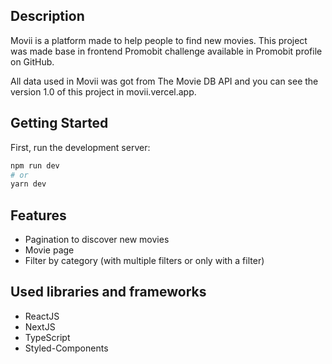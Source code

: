 ## Description
Movii is a platform made to help people to find new movies. This project was made base in frontend Promobit challenge available in Promobit profile on GitHub.

All data used in Movii was got from The Movie DB API and you can see the version 1.0 of this project in movii.vercel.app.

## Getting Started

First, run the development server:

```bash
npm run dev
# or
yarn dev
```

## Features
- Pagination to discover new movies
- Movie page
- Filter by category (with multiple filters or only with a filter)

## Used libraries and frameworks
- ReactJS
- NextJS
- TypeScript
- Styled-Components
